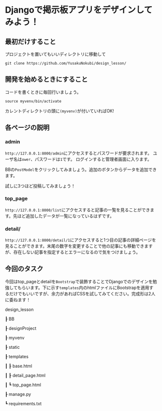 # Djangoで掲示板アプリをデザインしてみよう！

## 最初だけすること
<u></u>
プロジェクトを置いてもいいディレクトリに移動して
```terminal
git clone https://github.com/YusakuNokubi/design_lesson/
```

## 開発を始めるときにすること
<u></u>
コードを書くときに毎回行いましょう。
```terminal
source myvenv/bin/activate
```
カレントディレクトリの頭に`(myvenv)`が付いていればOK!

## 各ページの説明
<u></u>
### admin
`http://127.0.0.1:8000/admin`にアクセスするとパスワードが要求されます。
ユーザ名は`ower`、パスワードは`1`です。
ログインすると管理者画面に入ります。

BBの`PostModel`をクリックしてみましょう。追加のボタンからデータを追加できます。

試しに3つほど投稿してみましょう！

### top_page
`http://127.0.0.1:8000/list`にアクセスすると記事の一覧を見ることができます。先ほど追加したデータが一覧になっているはずです。

### detail/
`http://127.0.0.1:8000/detail/1`にアクセスすると1つ目の記事の詳細ページを見ることができます。末尾の数字を変更することで他の記事にも移動できますが、存在しない記事を指定するとエラーになるので気をつけましょう。


## 今回のタスク
今回はtop_pageとdetailを`Bootstrap`で装飾することでDjangoでのデザインを勉強してもらいます。下に示す`templates`内のhtmlファイルにBootstrapを適用するだけでもいいですが、余力があればCSSを試してみてください。完成形は2人に委ねます！

design_lesson

  ┠ BB
  
  ┠ designProject
  
  ┠ myvenv
  
  ┠ static
  
  ┠ templates
  
  ┃ ┠ base.html
  
  ┃ ┠ detail_page.html
  
  ┃ ┗ top_page.html
  
  ┠ manage.py
  
  ┗ requirements.txt

